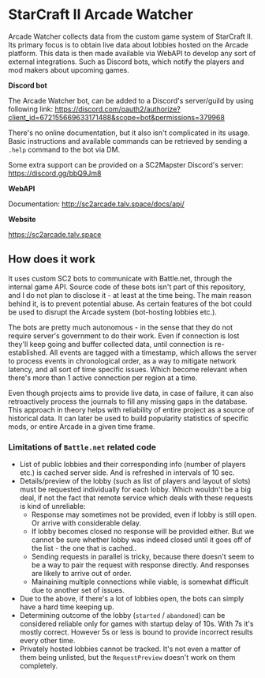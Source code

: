 # StarCraft II Arcade Watcher

Arcade Watcher collects data from the custom game system of StarCraft II. Its primary focus is to obtain live data about lobbies hosted on the Arcade platform. This data is then made available via WebAPI to develop any sort of external integrations. Such as Discord bots, which notify the players and mod makers about upcoming games.

**Discord bot**

The Arcade Watcher bot, can be added to a Discord's server/guild by using following link: https://discord.com/oauth2/authorize?client_id=672155669633171488&scope=bot&permissions=379968

There's no online documentation, but it also isn't complicated in its usage. Basic instructions and available commands can be retrieved by sending a `.help` command to the bot via DM.

Some extra support can be provided on a SC2Mapster Discord's server: https://discord.gg/bbQ9Jm8

**WebAPI**

Documentation: http://sc2arcade.talv.space/docs/api/

**Website**

https://sc2arcade.talv.space

## How does it work

It uses custom SC2 bots to communicate with Battle.net, through the internal game API. Source code of these bots isn't part of this repository, and I do not plan to disclose it - at least at the time being. The main reason behind it, is to prevent potential abuse. As certain features of the bot could be used to disrupt the Arcade system (bot-hosting lobbies etc.).

The bots are pretty much autonomous - in the sense that they do not require server's government to do their work. Even if connection is lost they'll keep going and buffer collected data, until connection is re-established. All events are tagged with a timestamp, which allows the server to process events in chronological order, as a way to mitigate network latency, and all sort of time specific issues. Which become relevant when there's more than 1 active connection per region at a time.

Even though projects aims to provide live data, in case of failure, it can also retroactively process the journals to fill any missing gaps in the database. This approach in theory helps with reliability of entire project as a source of historical data. It can later be used to build popularity statistics of specific mods, or entire Arcade in a given time frame.

### Limitations of `Battle.net` related code

* List of public lobbies and their corresponding info (number of players etc.) is cached server side. And is refreshed in intervals of 10 sec.
* Details/preview of the lobby (such as list of players and layout of slots) must be requested individually for each lobby. Which wouldn't be a big deal, if not the fact that remote service which deals with these requests is kind of unreliable:
    * Response may sometimes not be provided, even if lobby is still open. Or arrive with considerable delay.
    * If lobby becomes closed no response will be provided either. But we cannot be sure whether lobby was indeed closed until it goes off of the list - the one that is cached..
    * Sending requests in parallel is tricky, because there doesn't seem to be a way to pair the request with response directly. And responses are likely to arrive out of order.
    * Mainaining multiple connections while viable, is somewhat difficult due to another set of issues.
* Due to the above, if there's a lot of lobbies open, the bots can simply have a hard time keeping up.
* Determining outcome of the lobby (`started` / `abandoned`) can be considered reliable only for games with startup delay of 10s. With 7s it's mostly correct. However 5s or less is bound to provide incorrect results every other time.
* Privately hosted lobbies cannot be tracked. It's not even a matter of them being unlisted, but the `RequestPreview` doesn't work on them completely. 
